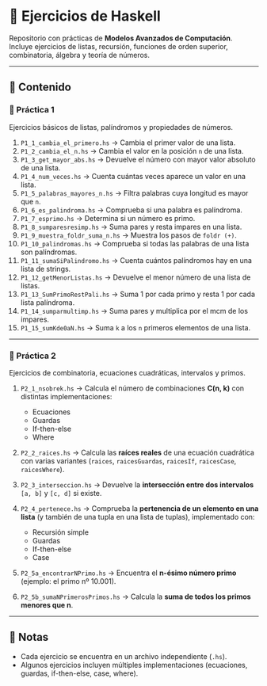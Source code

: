 # 📘 Ejercicios de Haskell

Repositorio con prácticas de **Modelos Avanzados de Computación**.  
Incluye ejercicios de listas, recursión, funciones de orden superior, combinatoria, álgebra y teoría de números.  

---

## 📂 Contenido

### 🔹 Práctica 1
Ejercicios básicos de listas, palíndromos y propiedades de números.

1. `P1_1_cambia_el_primero.hs` → Cambia el primer valor de una lista.  
2. `P1_2_cambia_el_n.hs` → Cambia el valor en la posición `n` de una lista.  
3. `P1_3_get_mayor_abs.hs` → Devuelve el número con mayor valor absoluto de una lista.  
4. `P1_4_num_veces.hs` → Cuenta cuántas veces aparece un valor en una lista.  
5. `P1_5_palabras_mayores_n.hs` → Filtra palabras cuya longitud es mayor que `n`.  
6. `P1_6_es_palindroma.hs` → Comprueba si una palabra es palíndroma.  
7. `P1_7_esprimo.hs` → Determina si un número es primo.  
8. `P1_8_sumparesresimp.hs` → Suma pares y resta impares en una lista.  
9. `P1_9_muestra_foldr_suma_n.hs` → Muestra los pasos de `foldr (+)`.  
10. `P1_10_palindromas.hs` → Comprueba si todas las palabras de una lista son palíndromas.  
11. `P1_11_sumaSiPalindromo.hs` → Cuenta cuántos palíndromos hay en una lista de strings.  
12. `P1_12_getMenorListas.hs` → Devuelve el menor número de una lista de listas.  
13. `P1_13_SumPrimoRestPali.hs` → Suma 1 por cada primo y resta 1 por cada lista palíndroma.  
14. `P1_14_sumparmultimp.hs` → Suma pares y multiplica por el mcm de los impares.  
15. `P1_15_sumKde0aN.hs` → Suma `k` a los `n` primeros elementos de una lista.  

---

### 🔹 Práctica 2
Ejercicios de combinatoria, ecuaciones cuadráticas, intervalos y primos.  

1. `P2_1_nsobrek.hs` → Calcula el número de combinaciones **C(n, k)** con distintas implementaciones:  
   - Ecuaciones  
   - Guardas  
   - If-then-else  
   - Where  

2. `P2_2_raices.hs` → Calcula las **raíces reales** de una ecuación cuadrática con varias variantes (`raices`, `raicesGuardas`, `raicesIf`, `raicesCase`, `raicesWhere`).  

3. `P2_3_interseccion.hs` → Devuelve la **intersección entre dos intervalos** `[a, b]` y `[c, d]` si existe.  

4. `P2_4_pertenece.hs` → Comprueba la **pertenencia de un elemento en una lista** (y también de una tupla en una lista de tuplas), implementado con:  
   - Recursión simple  
   - Guardas  
   - If-then-else  
   - Case  

5. `P2_5a_encontrarNPrimo.hs` → Encuentra el **n-ésimo número primo** (ejemplo: el primo nº 10.001).  

6. `P2_5b_sumaNPrimerosPrimos.hs` → Calcula la **suma de todos los primos menores que n**.  

---

## 📜 Notas
- Cada ejercicio se encuentra en un archivo independiente (`.hs`).  
- Algunos ejercicios incluyen múltiples implementaciones (ecuaciones, guardas, if-then-else, case, where).
